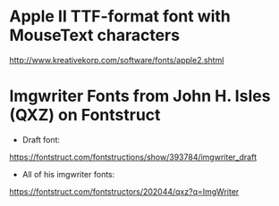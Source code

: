 

# Apple II TTF-format font with MouseText characters

http://www.kreativekorp.com/software/fonts/apple2.shtml


# Imgwriter Fonts from John H. Isles (QXZ) on Fontstruct

* Draft font:

https://fontstruct.com/fontstructions/show/393784/imgwriter_draft

* All of his imgwriter fonts:

https://fontstruct.com/fontstructors/202044/qxz?q=ImgWriter

